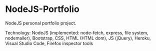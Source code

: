 # NodeJS-Portfolio
NodeJS personal portfolio project.

Technology: NodeJS (implemented: node-fetch, express, file system, nodemailer), Bootstrap, CSS, HTML (HTML dom), JS (jQuery), Heroku, Visual Studio Code, Firefox inspector tools
